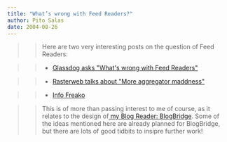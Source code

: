 ```yaml
---
title: "What’s wrong with Feed Readers?"
author: Pito Salas
date: 2004-08-26
---
```



>>

>> Here are two very interesting posts on the question of Feed Readers:

>>

>>   * [Glassdog asks "What's wrong with Feed
Readers"](<http://www.glassdog.com/archives/2004/08/25/whats_wrong_with_feed_readers.html>)

>>   * [Rasterweb talks about "More aggregator
maddness"](<http://rasterweb.net/raster/200407.html#07162004073000>)

>>   * [Info
Freako](<http://www.decafbad.com/blog/2004/06/14/info_freako_or_whos_already_past_arguing_about_syndication_formats>)

>>

>> This is of more than passing interest to me of course, as it relates to the
design of[ my Blog Reader: BlogBridge](<http://www.blogbridge.com>). Some of
the ideas mentioned here are already planned for BlogBridge, but there are
lots of good tidbits to insipre further work!


